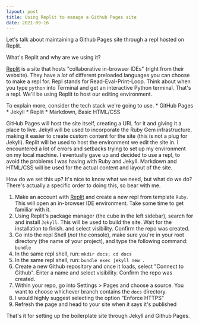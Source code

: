 ```yaml
---
layout: post
title: Using Replit to manage a Github Pages site
date: 2021-09-16
---
```


Let's talk about maintaining a Github Pages site through a repl hosted on Replit.

What's Replit and why are we using it?

[Replit](https://replit.com) is a site that hosts "collaborative in-browser IDEs" (right from their website). They have a _lot_ of different preloaded languages you can choose to make a repl for. Repl stands for Read-Eval-Print-Loop. Think about when you type `python` into Terminal and get an interactive Python terminal. That's a repl. We'll be using Replit to host our editing environment.

To explain more, consider the tech stack we're going to use.
    * GitHub Pages
    * Jekyll
    * Replit
    * Markdown, Basic HTML/CSS

GitHub Pages will host the site itself, creating a URL for it and giving it a place to live. Jekyll will be used to incorporate the Ruby Gem infrastructure, making it easier to create custom content for the site (this is not a plug for Jekyll). Replit will be used to host the environment we edit the site in. I encountered a lot of errors and setbacks trying to set up my environment on my local machine. I eventually gave up and decided to use a repl, to avoid the problems I was having with Ruby and Jekyll. Markdown and HTML/CSS will be used for the actual content and layout of the site.

How do we set this up? It's nice to know what we need, but what do we do? There's actually a specific order to doing this, so bear with me.

1. Make an account with [Replit]() and create a new repl from template `Ruby`.
    This will open an in-browser IDE environment. Take some time to get familiar with it.
2. Using Replit's package manager (the cube in the left sidebar), search for and install `Jekyll`. 
    This will be used to build the site. Wait for the installation to finish. 
    and select visibility. Confirm the repo was created.
3. Go into the repl Shell (_not_ the console), make sure you're in your root directory (the name of your 
    project), and type the following command:
    `bundle`
4. In the same repl shell, run: `mkdir docs; cd docs`
5. In the same repl shell, run:
    `bundle exec jekyll new .`
6. Create a new Github repository and once it loads, select "Connect to Github". Enter a name
    and select visibility. Confirm the repo was created.
7. Within your repo, go into Settings > Pages and choose a source. You want to choose whichever
    branch contains the `docs` directory.
8. I would highly suggest selecting the option "Enforce HTTPS"
9. Refresh the page and head to your site when it says it's published

That's it for setting up the boilerplate site through Jekyll and Github Pages.